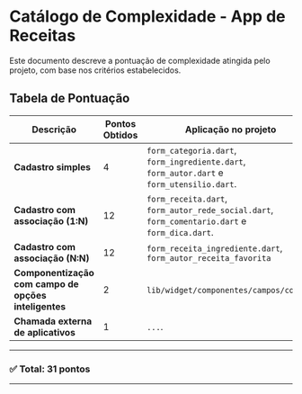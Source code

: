 # Catálogo de Complexidade - App de Receitas

Este documento descreve a pontuação de complexidade atingida pelo projeto, com base nos critérios estabelecidos.

## Tabela de Pontuação

| Descrição | Pontos Obtidos | Aplicação no projeto |
|-----------|----------------|----------------------|
| **Cadastro simples** | 4 | `form_categoria.dart`, `form_ingrediente.dart`, `form_autor.dart` e `form_utensilio.dart`. |
| **Cadastro com associação (1:N)** | 12 | `form_receita.dart`, `form_autor_rede_social.dart`, `form_comentario.dart` e `form_dica.dart`. |
| **Cadastro com associação (N:N)** | 12 | `form_receita_ingrediente.dart`, `form_autor_receita_favorita`|
| **Componentização com campo de opções inteligentes** | 2 | `lib/widget/componentes/campos/comum/`. |
| **Chamada externa de aplicativos** | 1 | `...`. |

---

### ✅ Total: **31 pontos**

---
